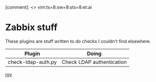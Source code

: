 [comment]: <> vim:ts=8:sw=8:sts=8:et:ai

Zabbix stuff
==============
These plugins are stuff written to do checks I couldn't find elsewhere.

| Plugin                | Doing                                                                 |
|-----------------------|-----------------------------------------------------------------------|
| check-ldap-auth.py    | Check LDAP authentication                                             |



[roy](mailto:roy@karlsbakk.net)

